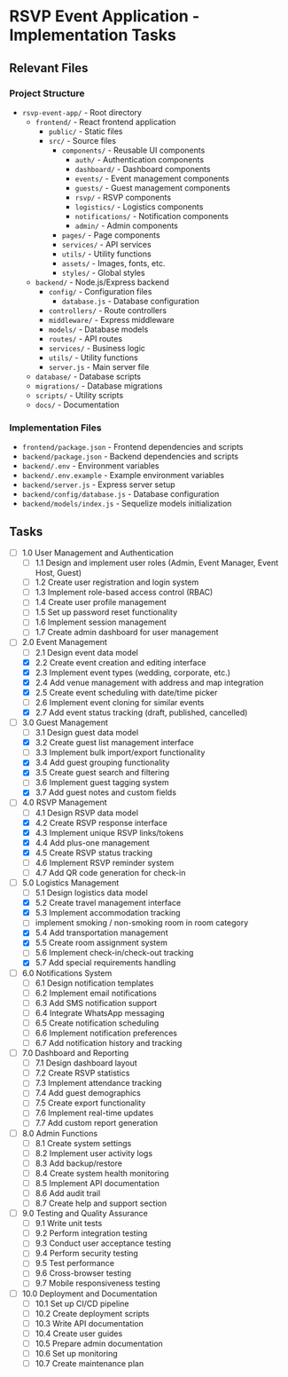 # RSVP Event Application - Implementation Tasks

## Relevant Files

### Project Structure
- `rsvp-event-app/` - Root directory
  - `frontend/` - React frontend application
    - `public/` - Static files
    - `src/` - Source files
      - `components/` - Reusable UI components
        - `auth/` - Authentication components
        - `dashboard/` - Dashboard components
        - `events/` - Event management components
        - `guests/` - Guest management components
        - `rsvp/` - RSVP components
        - `logistics/` - Logistics components
        - `notifications/` - Notification components
        - `admin/` - Admin components
      - `pages/` - Page components
      - `services/` - API services
      - `utils/` - Utility functions
      - `assets/` - Images, fonts, etc.
      - `styles/` - Global styles
  - `backend/` - Node.js/Express backend
    - `config/` - Configuration files
      - `database.js` - Database configuration
    - `controllers/` - Route controllers
    - `middleware/` - Express middleware
    - `models/` - Database models
    - `routes/` - API routes
    - `services/` - Business logic
    - `utils/` - Utility functions
    - `server.js` - Main server file
  - `database/` - Database scripts
  - `migrations/` - Database migrations
  - `scripts/` - Utility scripts
  - `docs/` - Documentation

### Implementation Files
- `frontend/package.json` - Frontend dependencies and scripts
- `backend/package.json` - Backend dependencies and scripts
- `backend/.env` - Environment variables
- `backend/.env.example` - Example environment variables
- `backend/server.js` - Express server setup
- `backend/config/database.js` - Database configuration
- `backend/models/index.js` - Sequelize models initialization

## Tasks

- [ ] 1.0 User Management and Authentication
  - [ ] 1.1 Design and implement user roles (Admin, Event Manager, Event Host, Guest)
  - [ ] 1.2 Create user registration and login system
  - [ ] 1.3 Implement role-based access control (RBAC)
  - [ ] 1.4 Create user profile management
  - [ ] 1.5 Set up password reset functionality
  - [ ] 1.6 Implement session management
  - [ ] 1.7 Create admin dashboard for user management

- [ ] 2.0 Event Management
  - [ ] 2.1 Design event data model
  - [x] 2.2 Create event creation and editing interface
  - [x] 2.3 Implement event types (wedding, corporate, etc.)
  - [x] 2.4 Add venue management with address and map integration
  - [x] 2.5 Create event scheduling with date/time picker
  - [ ] 2.6 Implement event cloning for similar events
  - [x] 2.7 Add event status tracking (draft, published, cancelled)

- [ ] 3.0 Guest Management
  - [ ] 3.1 Design guest data model
  - [x] 3.2 Create guest list management interface
  - [ ] 3.3 Implement bulk import/export functionality
  - [x] 3.4 Add guest grouping functionality
  - [x] 3.5 Create guest search and filtering
  - [ ] 3.6 Implement guest tagging system
  - [x] 3.7 Add guest notes and custom fields

- [ ] 4.0 RSVP Management
  - [ ] 4.1 Design RSVP data model
  - [x] 4.2 Create RSVP response interface
  - [x] 4.3 Implement unique RSVP links/tokens
  - [x] 4.4 Add plus-one management
  - [x] 4.5 Create RSVP status tracking
  - [ ] 4.6 Implement RSVP reminder system
  - [ ] 4.7 Add QR code generation for check-in

- [ ] 5.0 Logistics Management
  - [ ] 5.1 Design logistics data model
  - [x] 5.2 Create travel management interface
  - [x] 5.3 Implement accommodation tracking
  - [ ] implement smoking / non-smoking room in room category
  - [x] 5.4 Add transportation management
  - [x] 5.5 Create room assignment system
  - [ ] 5.6 Implement check-in/check-out tracking
  - [x] 5.7 Add special requirements handling

- [ ] 6.0 Notifications System
  - [ ] 6.1 Design notification templates
  - [ ] 6.2 Implement email notifications
  - [ ] 6.3 Add SMS notification support
  - [ ] 6.4 Integrate WhatsApp messaging
  - [ ] 6.5 Create notification scheduling
  - [ ] 6.6 Implement notification preferences
  - [ ] 6.7 Add notification history and tracking

- [ ] 7.0 Dashboard and Reporting
  - [ ] 7.1 Design dashboard layout
  - [ ] 7.2 Create RSVP statistics
  - [ ] 7.3 Implement attendance tracking
  - [ ] 7.4 Add guest demographics
  - [ ] 7.5 Create export functionality
  - [ ] 7.6 Implement real-time updates
  - [ ] 7.7 Add custom report generation

- [ ] 8.0 Admin Functions
  - [ ] 8.1 Create system settings
  - [ ] 8.2 Implement user activity logs
  - [ ] 8.3 Add backup/restore
  - [ ] 8.4 Create system health monitoring
  - [ ] 8.5 Implement API documentation
  - [ ] 8.6 Add audit trail
  - [ ] 8.7 Create help and support section

- [ ] 9.0 Testing and Quality Assurance
  - [ ] 9.1 Write unit tests
  - [ ] 9.2 Perform integration testing
  - [ ] 9.3 Conduct user acceptance testing
  - [ ] 9.4 Perform security testing
  - [ ] 9.5 Test performance
  - [ ] 9.6 Cross-browser testing
  - [ ] 9.7 Mobile responsiveness testing

- [ ] 10.0 Deployment and Documentation
  - [ ] 10.1 Set up CI/CD pipeline
  - [ ] 10.2 Create deployment scripts
  - [ ] 10.3 Write API documentation
  - [ ] 10.4 Create user guides
  - [ ] 10.5 Prepare admin documentation
  - [ ] 10.6 Set up monitoring
  - [ ] 10.7 Create maintenance plan

